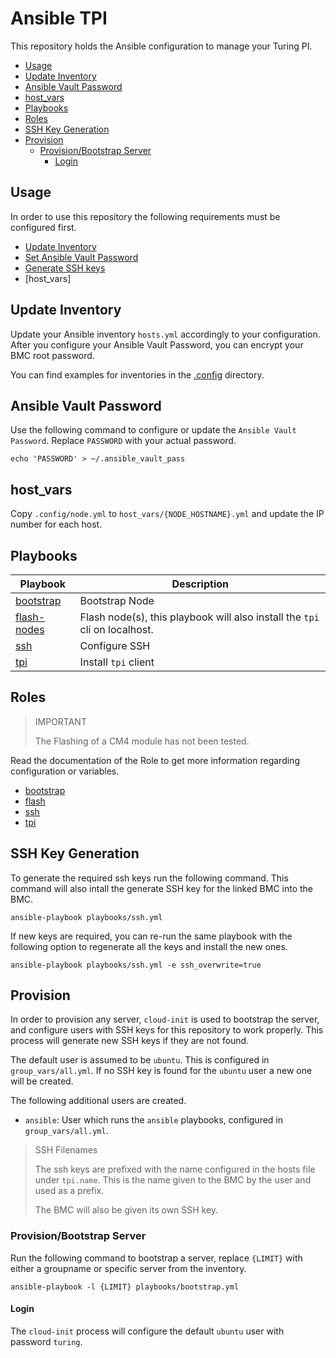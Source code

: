 # Ansible TPI

This repository holds the Ansible configuration to manage your Turing PI.

- [Usage](#usage)
- [Update Inventory](#update-inventory)
- [Ansible Vault Password](#ansible-vault-password)
- [host\_vars](#host_vars)
- [Playbooks](#playbooks)
- [Roles](#roles)
- [SSH Key Generation](#ssh-key-generation)
- [Provision](#provision)
  - [Provision/Bootstrap Server](#provisionbootstrap-server)
    - [Login](#login)

## Usage

In order to use this repository the following requirements must be configured first.

<!-- no toc -->
- [Update Inventory](#update-inventory)
- [Set Ansible Vault Password](#ansible-vault-password)
- [Generate SSH keys](#ssh-key-generation)
- [host_vars]

## Update Inventory

Update your Ansible inventory `hosts.yml` accordingly to your configuration.
After you configure your Ansible Vault Password, you can encrypt your BMC root password.

You can find examples for inventories in the [.config](./.config) directory.

## Ansible Vault Password

Use the following command to configure or update the `Ansible Vault Password`.
Replace `PASSWORD` with your actual password.

```shell
echo 'PASSWORD' > ~/.ansible_vault_pass
```

## host_vars

Copy `.config/node.yml` to `host_vars/{NODE_HOSTNAME}.yml` and update the IP number for each host.

## Playbooks

| Playbook                                   | Description                                                                |
| ------------------------------------------ | -------------------------------------------------------------------------- |
| [bootstrap](./playbooks/bootstrap.yml)     | Bootstrap Node                                                             |
| [flash-nodes](./playbooks/flash-nodes.yml) | Flash node(s), this playbook will also install the `tpi` cli on localhost. |
| [ssh](./playbooks/ssh.yml)                 | Configure SSH                                                              |
| [tpi](./playbooks/tpi.yml)                 | Install `tpi` client                                                       |

## Roles

> IMPORTANT
>
> The Flashing of a CM4 module has not been tested.

Read the documentation of the Role to get more information regarding configuration or variables.

- [bootstrap](./roles/bootstrap/README.md)
- [flash](./roles/flash/README.md)
- [ssh](./roles/ssh/README.md)
- [tpi](./roles/tpi/README.md)

## SSH Key Generation

To generate the required ssh keys run the following command.
This command will also intall the generate SSH key for the linked BMC into the BMC.

```shell
ansible-playbook playbooks/ssh.yml
```

If new keys are required, you can re-run the same playbook with the following option to regenerate
all the keys and install the new ones.

```shell
ansible-playbook playbooks/ssh.yml -e ssh_overwrite=true
```

## Provision

In order to provision any server, `cloud-init` is used to bootstrap the server,
and configure users with SSH keys for this repository to work properly.
This process will generate new SSH keys if they are not found.

The default user is assumed to be `ubuntu`. This is configured in `group_vars/all.yml`.
If no SSH key is found for the `ubuntu` user a new one will be created.

The following additional users are created.

- `ansible`: User which runs the `ansible` playbooks, configured in `group_vars/all.yml`.

> SSH Filenames
>
> The ssh keys are prefixed with the name configured in the hosts file under `tpi.name`.
> This is the name given to the BMC by the user and used as a prefix.
>
> The BMC will also be given its own SSH key.

### Provision/Bootstrap Server

Run the following command to bootstrap a server, replace `{LIMIT}` with either a groupname
or specific server from the inventory.

```shell
ansible-playbook -l {LIMIT} playbooks/bootstrap.yml
```

#### Login

The `cloud-init` process will configure the default `ubuntu` user with password `turing`.

